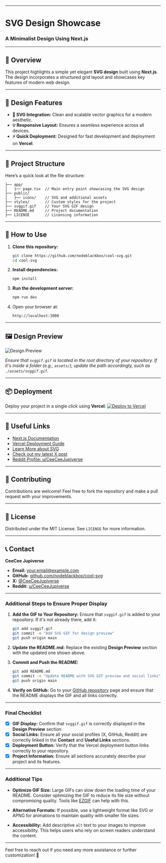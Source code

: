 
---

# **SVG Design Showcase**

### **A Minimalist Design Using Next.js**

---

## **🌟 Overview**

This project highlights a simple yet elegant **SVG design** built using **Next.js**. The design incorporates a structured grid layout and showcases key features of modern web design.

---

## **📐 Design Features**

- **🎨 SVG Integration:** Clean and scalable vector graphics for a modern aesthetic.
- **💡 Responsive Layout:** Ensures a seamless experience across all devices.
- **⚡ Quick Deployment:** Designed for fast development and deployment on **Vercel**.

---

## **📂 Project Structure**

Here’s a quick look at the file structure:

```
├── app/
│   ├── page.tsx  // Main entry point showcasing the SVG design
├── public/
│   ├── icons/    // SVG and additional assets
├── styles/       // Custom styles for the project
├── svggif.gif    // Your SVG GIF design
├── README.md     // Project documentation
├── LICENSE       // Licensing information
```

---

## **🚀 How to Use**

1. **Clone this repository:**
   ```bash
   git clone https://github.com/nodeblackbox/cool-svg.git
   cd cool-svg
   ```

2. **Install dependencies:**
   ```bash
   npm install
   ```

3. **Run the development server:**
   ```bash
   npm run dev
   ```

4. Open your browser at:
   ```text
   http://localhost:3000
   ```

---

## **🖼️ Design Preview**

![Design Preview](./svggif.gif)

*Ensure that `svggif.gif` is located in the root directory of your repository. If it's inside a folder (e.g., `assets/`), update the path accordingly, such as `./assets/svggif.gif`.*

---

## **📦 Deployment**

Deploy your project in a single click using **Vercel**:
[![Deploy to Vercel](https://vercel.com/button)](https://vercel.com/import/project?template=https://github.com/nodeblackbox/cool-svg)

---

## **🔗 Useful Links**

- [Next.js Documentation](https://nextjs.org/docs)
- [Vercel Deployment Guide](https://vercel.com/docs)
- [Learn More about SVG](https://developer.mozilla.org/en-US/docs/Web/SVG)
- [Check out my latest X post](https://x.com/CeeCeeJupiverse/status/1876061143527215175)
- [Reddit Profile: u/CeeCeeJupiverse](https://www.reddit.com/user/CeeCeeJupiverse)

---

## **🤝 Contributing**

Contributions are welcome! Feel free to fork the repository and make a pull request with your improvements.

---

## **📜 License**

Distributed under the MIT License. See `LICENSE` for more information.

---

## **📞 Contact**

**CeeCee Jupiverse**  
- **Email:** [your.email@example.com](mailto:your.email@example.com)  
- **GitHub:** [github.com/nodeblackbox/cool-svg](https://github.com/nodeblackbox/cool-svg)  
- **X:** [@CeeCeeJupiverse](https://x.com/CeeCeeJupiverse)  
- **Reddit:** [u/CeeCeeJupiverse](https://www.reddit.com/user/CeeCeeJupiverse)

---

### **Additional Steps to Ensure Proper Display**

1. **Add the GIF to Your Repository:**
   Ensure that `svggif.gif` is added to your repository. If it's not already there, add it:
   ```bash
   git add svggif.gif
   git commit -m "Add SVG GIF for design preview"
   git push origin main
   ```

2. **Update the README.md:**
   Replace the existing **Design Preview** section with the updated one shown above.

3. **Commit and Push the README:**
   ```bash
   git add README.md
   git commit -m "Update README with SVG GIF preview and social links"
   git push origin main
   ```

4. **Verify on GitHub:**
   Go to your [GitHub repository](https://github.com/nodeblackbox/cool-svg) page and ensure that the README displays the GIF and all links correctly.

---

### **Final Checklist**

- [x] **GIF Display:** Confirm that `svggif.gif` is correctly displayed in the **Design Preview** section.
- [x] **Social Links:** Ensure all your social profiles (X, GitHub, Reddit) are correctly linked in the **Contact** and **Useful Links** sections.
- [x] **Deployment Button:** Verify that the Vercel deployment button links correctly to your repository.
- [x] **Project Information:** Ensure all sections accurately describe your project and its features.

---

### **Additional Tips**

- **Optimize GIF Size:** Large GIFs can slow down the loading time of your README. Consider optimizing the GIF to reduce its file size without compromising quality. Tools like [EZGIF](https://ezgif.com/optimize) can help with this.
  
- **Alternative Formats:** If possible, use a lightweight format like SVG or APNG for animations to maintain quality with smaller file sizes.
  
- **Accessibility:** Add descriptive `alt` text to your images to improve accessibility. This helps users who rely on screen readers understand the content.

---

Feel free to reach out if you need any more assistance or further customization! 🚀
